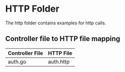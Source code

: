 # HTTP Folder

The http folder contains examples for http calls.

## Controller file to HTTP file mapping

| Controller File | HTTP File |
| --------------- | --------- |
| auth.go         | auth.http |